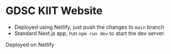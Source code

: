 # GDSC KIIT Website

- Deployed using Netlify, just push the changes to `main` branch
- Standard Next.js app, run `npm run dev` to start the dev server.

Deployed on Netlify

